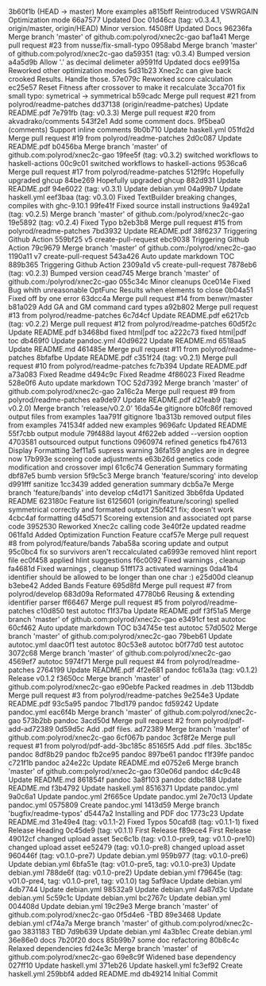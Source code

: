 3b60f1b (HEAD -> master) More examples
a815bff Reintroduced VSWRGAIN Optimization mode
66a7577 Updated Doc
01d46ca (tag: v0.3.4.1, origin/master, origin/HEAD) Minor version.
f4508ff Updated Docs
96236fa Merge branch 'master' of github.com:polyrod/xnec2c-gao
baf1a41 Merge pull request #23 from nusse/fix-small-typo
0958abd Merge branch 'master' of github.com:polyrod/xnec2c-gao
da59351 (tag: v0.3.4) Bumped version
a4a5d9b Allow '.' as decimal delimeter
a9591fd Updated docs
ee9915a Reworked other optimization modes
5d31b23 Xnec2c can give back crooked Results. Handle those.
57e079c Reworked score calculation
ec25e57 Reset Fitness after crossover to make it recalculate
3cca701 fix small typo: symetrical -> symmetrical
b59cadc Merge pull request #21 from polyrod/readme-patches
dd37138 (origin/readme-patches) Update README.pdf
7e791fb (tag: v0.3.3) Merge pull request #20 from akvadrako/comments
543f2e1 Add some comment docs.
9f5bea0 (comments) Support inline comments
9b0b710 Update haskell.yml
051fd2d Merge pull request #19 from polyrod/readme-patches
2d0c087 Update README.pdf
b0456ba Merge branch 'master' of github.com:polyrod/xnec2c-gao
19fee5f (tag: v0.3.2) switched workflows to haskell-actions
00c9c01 switched workflows to haskell-actions
9536ca6 Merge pull request #17 from polyrod/readme-patches
512f9fc Hopefully upgraded ghcup
84be269 Hopefully upgraded ghcup
882d931 Update README.pdf
94e6022 (tag: v0.3.1) Update debian.yml
04a99b7 Update haskell.yml
eef3baa (tag: v0.3.0) Fixed TextBuilder breaking changes, compiles with ghc-9.10.1
99fe41f Fixed source install instructions
9a492a1 (tag: v0.2.5) Merge branch 'master' of github.com:/polyrod/xnec2c-gao
19e5892 (tag: v0.2.4) Fixed Typo
b2eb3b8 Merge pull request #15 from polyrod/readme-patches
7bd3932 Update README.pdf
38f6237 Triggering Github Action
559bf25 v5 create-pull-request
ebc9038 Triggering Github Action
79c9679 Merge branch 'master' of github.com:/polyrod/xnec2c-gao
1190a11 v7 create-pull-request
543a426 Auto update markdown TOC
889b365 Triggering Github Action
2309a1d v5 create-pull-request
7878eb6 (tag: v0.2.3) Bumped version
cead745 Merge branch 'master' of github.com:/polyrod/xnec2c-gao
055c34c Minor cleanups
0ce014e Fixed Bug whith unreasonable OptFunc Results when elements to close
0b04a51 Fixed off by one error
63dcc4a Merge pull request #14 from benwr/master
b81a029 Add GA and GM command card types
a92b802 Merge pull request #13 from polyrod/readme-patches
6c7d4cf Update README.pdf
e6217cb (tag: v0.2.2) Merge pull request #12 from polyrod/readme-patches
60d5f2c Update README.pdf
b3468bd fixed html|pdf toc
a222c73 fixed html|pdf toc
db469f0 Update pandoc.yml
40d9622 Update README.md
6518aa5 Update README.md
461485e Merge pull request #11 from polyrod/readme-patches
8bfafbe Update README.pdf
c351f24 (tag: v0.2.1) Merge pull request #10 from polyrod/readme-patches
fc7b394 Update README.pdf
a73a083 Fixed Readme
d494c9c Fixed Readme
4f86023 Fixed Readme
528e0f6 Auto update markdown TOC
52d7392 Merge branch 'master' of github.com:polyrod/xnec2c-gao
2a16c2a Merge pull request #9 from polyrod/readme-patches
ea9de97 Update README.pdf
d21eab9 (tag: v0.2.0) Merge branch 'release/v0.2.0'
16da54e gitignore
b0fc86f removed output files from examples
1aa791f gitignore
1ba313b removed output files from examples
741534f added new examples
9696afc Updated README
55f7cbb output module
79f488d layout
4f622eb added --version ooption
4703581 outsourced output functions
0960974 refined genetics
fb47613 Display Formatting
3ef11a5 supress warning
36fa159 angles are in degree now
17b993e scoreing code adjustments
e63b26d genetics code modification and crossover impl
61c6c74 Generation Summary formating
dbf87e5 bumb version
5f9c5c3 Merge branch 'feature/scoring' into develop
d991fff sanitize
1cc3439 added generation summary
dcb5a7e Merge branch 'feature/bands' into develop
cf4d171 Sanitized
3bb6fda Updated README
623180c Feature list
6125601 (origin/feature/scoring) spelled symmetrical correctly and formated output
25bf421 fix; doesn't work
4cbc4af formatting
d45d571 Scoreing extension and associated opt parse code
3952530 Reworked Xnec2c calling code
3e40f2e updated readme
061fa1d Added Optimization Function Feature
ccaf57e Merge pull request #8 from polyrod/feature/bands
7aba58a scoring update and output
95c0bc4 fix so survivors aren't reccalculated
ca6993e removed hlint report file
ec0f458 applied hlint suggestions
f6c0092 Fixed warnings , cleanup
fa4681d Fixed warnings , cleanup
51ff173 activated warnings
0da41b4 identifier should be allowed to be longer than one char :)
e25d00d cleanup
b3ebe42 Added Bands Feature
695d8fd Merge pull request #7 from polyrod/develop
683d09a  Reformated
47780b6 Reusing & extending identifier parser
ff66467 Merge pull request #5 from polyrod/readme-patches
c10d850 test autotoc
f1f37ba Update README.pdf
f3f51a5 Merge branch 'master' of github.com:polyrod/xnec2c-gao
e3491cf test autotoc
60cf462 Auto update markdown TOC
b34745e test autotoc
57d0502 Merge branch 'master' of github.com:polyrod/xnec2c-gao
79beb61 Update autotoc.yml
daac0f1 test autotoc
80c53e8 autotoc
b0f77d0 test autotoc
3072c68 Merge branch 'master' of github.com:polyrod/xnec2c-gao
4569ef7 autotoc
5974f71 Merge pull request #4 from polyrod/readme-patches
2764199 Update README.pdf
4f2e681 pandoc
fc61a3a (tag: v0.1.2) Release v0.1.2
f3650cc Merge branch 'master' of github.com:polyrod/xnec2c-gao
e90ebfe Packed readmes in .deb
113bddb Merge pull request #3 from polyrod/readme-patches
9e254e3 Update README.pdf
93c5a95 pandoc
71bd179 pandoc
fd59242 Update pandoc.yml
eac6f4b Merge branch 'master' of github.com:polyrod/xnec2c-gao
573b2bb pandoc
3acd50d Merge pull request #2 from polyrod/pdf-add-ad72389
0d59d5c Add .pdf files.
ad72389 Merge branch 'master' of github.com:polyrod/xnec2c-gao
6cf067b pandoc
3cf8f2e Merge pull request #1 from polyrod/pdf-add-3bc185c
85165f5 Add .pdf files.
3bc185c pandoc
8df8b29 pandoc
fb2ce95 pandoc
897be61 pandoc
f1f39fe pandoc
c721f1b pandoc
a24e22c Update README.md
e0752e6 Merge branch 'master' of github.com:polyrod/xnec2c-gao
f30e06d pandoc
d4c9c48 Update README.md
861854f pandoc
3a8f103 pandoc
ddbc188 Update README.md
f3b4792 Update haskell.yml
8516371 Update pandoc.yml
9a0c6a1 Update pandoc.yml
2f665ce Update pandoc.yml
2e70c13 Update pandoc.yml
0575809 Create pandoc.yml
1413d59 Merge branch 'bugfix/readme-typos'
d5447a2 Installing and PDF doc
1773c23 Update README.md
31e49e4 (tag: v0.1.1-2) Fixed Typos
50cafd8 (tag: v0.1.1-1) fixed Release Heading
0c45de9 (tag: v0.1.1) First Release
f89ece4 First Release
49012cf changed upload asset
5ec6c1b (tag: v0.1.0-pre9, tag: v0.1.0-pre10) changed upload asset
ee52479 (tag: v0.1.0-pre8) changed upload asset
960446f (tag: v0.1.0-pre7) Update debian.yml
959b977 (tag: v0.1.0-pre6) Update debian.yml
6bfa51e (tag: v01.0-pre5, tag: v0.1.0-pre3) Update debian.yml
788de6f (tag: v0.1.0-pre2) Update debian.yml
f79645e (tag: v01.0-pre4, tag: v0.1.0-pre1, tag: v0.1.0) tag
5af9ace Update debian.yml
4db7744 Update debian.yml
98532a9 Update debian.yml
4a87d3c Update debian.yml
5c59c1c Update debian.yml
bc2767c Update debian.yml
004408d Update debian.yml
19c29e3 Merge branch 'master' of github.com:polyrod/xnec2c-gao
0f5d4e6 -TBD
89e3468 Update debian.yml
cf74a7a Merge branch 'master' of github.com:polyrod/xnec2c-gao
3831183 TBD
7d9b639 Update debian.yml
4a3b1ec Create debian.yml
36e86e0 docs
7b20f20 docs
85b99b7 some doc refactoring
80b8c4c Relaxed dependencies
fd24e3c Merge branch 'master' of github.com:polyrod/xnec2c-gao
69e8c9f Widened base dependency
027ff10 Update haskell.yml
371eb26 Update haskell.yml
fc3ef92 Create haskell.yml
259bbf4 added README.md
db49214 Initial Commit
